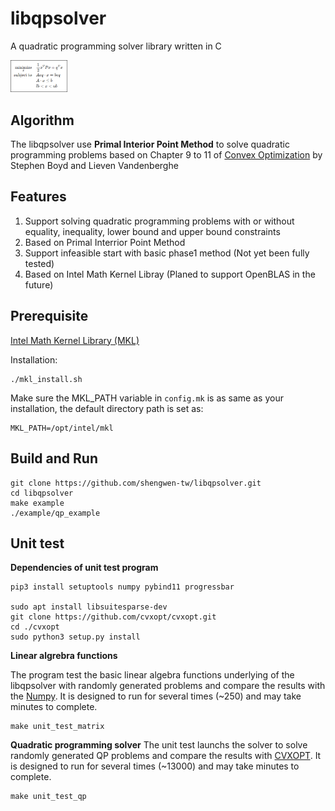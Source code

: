# libqpsolver

A quadratic programming solver library written in C

<img src="https://github.com/shengwen-tw/libqpsolver/blob/master/images/qp.png?raw=true" width="18%" height="18%">

## Algorithm

The libqpsolver use **Primal Interior Point Method** to solve quadratic programming problems based on Chapter 9 to 11 of [Convex Optimization](https://web.stanford.edu/~boyd/cvxbook/) by Stephen Boyd and Lieven Vandenberghe

## Features

1. Support solving quadratic programming problems with or without equality, inequality, lower bound and upper bound constraints
2. Based on Primal Interrior Point Method
3. Support infeasible start with basic phase1 method (Not yet been fully tested)
4. Based on Intel Math Kernel Libray (Planed to support OpenBLAS in the future)

## Prerequisite

[Intel Math Kernel Library (MKL)](https://software.intel.com/content/www/us/en/develop/tools/performance-libraries.html)

Installation:

```
./mkl_install.sh
```

Make sure the MKL_PATH variable in ``config.mk`` is as same as your installation, the default directory path is set as:

```
MKL_PATH=/opt/intel/mkl
```

## Build and Run

```
git clone https://github.com/shengwen-tw/libqpsolver.git
cd libqpsolver
make example
./example/qp_example
```

## Unit test

**Dependencies of unit test program**

```
pip3 install setuptools numpy pybind11 progressbar

sudo apt install libsuitesparse-dev
git clone https://github.com/cvxopt/cvxopt.git
cd ./cvxopt
sudo python3 setup.py install
```

**Linear algrebra functions**

The program test the basic linear algebra functions underlying of the libqpsolver with randomly generated problems and compare the results with the [Numpy](https://numpy.org/). It is designed to run for several times (~250) and may take minutes to complete.

```
make unit_test_matrix
```

**Quadratic programming solver**
The unit test launchs the solver to solve randomly generated QP problems and compare the results with [CVXOPT](http://cvxopt.org/). It is designed to run for several times (~13000) and may take minutes to complete.
```
make unit_test_qp
```
